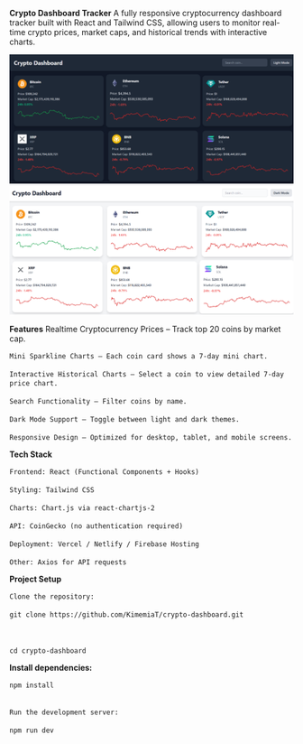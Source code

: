 **Crypto Dashboard Tracker**
A fully responsive cryptocurrency dashboard tracker built with React and Tailwind CSS, allowing users to monitor real-time crypto prices, market caps, and historical trends with interactive charts.

<img src="darkmode.png" >

<img src="lightmode.png">


**Features**
    Realtime Cryptocurrency Prices – Track top 20 coins by market cap.
    
    Mini Sparkline Charts – Each coin card shows a 7-day mini chart.
    
    Interactive Historical Charts – Select a coin to view detailed 7-day price chart.
    
    Search Functionality – Filter coins by name.
    
    Dark Mode Support – Toggle between light and dark themes.
    
    Responsive Design – Optimized for desktop, tablet, and mobile screens.

**Tech Stack**

    Frontend: React (Functional Components + Hooks)
    
    Styling: Tailwind CSS
    
    Charts: Chart.js via react-chartjs-2
    
    API: CoinGecko (no authentication required)
    
    Deployment: Vercel / Netlify / Firebase Hosting
    
    Other: Axios for API requests

**Project Setup**


    Clone the repository:
    
    git clone https://github.com/KimemiaT/crypto-dashboard.git
    
    
    
    cd crypto-dashboard


**Install dependencies:**
    
    npm install
    
    
    Run the development server:
    
    npm run dev
